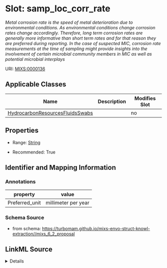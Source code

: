 # Slot: samp_loc_corr_rate


_Metal corrosion rate is the speed of metal deterioration due to environmental conditions. As environmental conditions change corrosion rates change accordingly. Therefore, long term corrosion rates are generally more informative than short term rates and for that reason they are preferred during reporting. In the case of suspected MIC, corrosion rate measurements at the time of sampling might provide insights into the involvement of certain microbial community members in MIC as well as potential microbial interplays_



URI: [MIXS:0000136](https://w3id.org/mixs/0000136)



<!-- no inheritance hierarchy -->




## Applicable Classes

| Name | Description | Modifies Slot |
| --- | --- | --- |
[HydrocarbonResourcesFluidsSwabs](HydrocarbonResourcesFluidsSwabs.md) |  |  no  |







## Properties

* Range: [String](String.md)

* Recommended: True





## Identifier and Mapping Information





### Annotations

| property | value |
| --- | --- |
| Preferred_unit | millimeter per year |



### Schema Source


* from schema: https://turbomam.github.io/mixs-envo-struct-knowl-extraction//mixs_6_2_proposal




## LinkML Source

<details>
```yaml
name: samp_loc_corr_rate
annotations:
  Preferred_unit:
    tag: Preferred_unit
    value: millimeter per year
description: Metal corrosion rate is the speed of metal deterioration due to environmental
  conditions. As environmental conditions change corrosion rates change accordingly.
  Therefore, long term corrosion rates are generally more informative than short term
  rates and for that reason they are preferred during reporting. In the case of suspected
  MIC, corrosion rate measurements at the time of sampling might provide insights
  into the involvement of certain microbial community members in MIC as well as potential
  microbial interplays
title: corrosion rate at sample location
notes:
- location
- rate
- sample
from_schema: https://turbomam.github.io/mixs-envo-struct-knowl-extraction//mixs_6_2_proposal
rank: 1000
slot_uri: MIXS:0000136
multivalued: false
alias: samp_loc_corr_rate
domain_of:
- HydrocarbonResourcesFluidsSwabs
range: string
recommended: true
structured_pattern:
  syntax: '{float} - {float} {unit}'
  interpolated: true
  partial_match: true

```
</details>